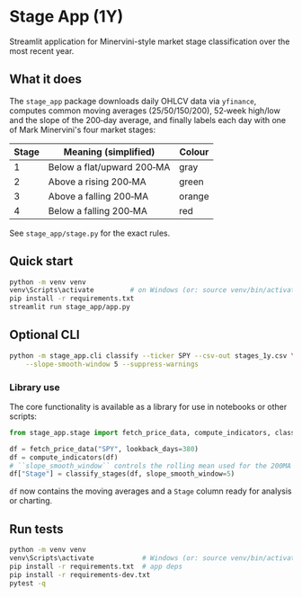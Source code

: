 # Stage App (1Y)

Streamlit application for Minervini-style market stage classification over the
most recent year.

## What it does

The `stage_app` package downloads daily OHLCV data via `yfinance`, computes
common moving averages (25/50/150/200), 52‑week high/low and the slope of the
200‑day average, and finally labels each day with one of Mark Minervini's
four market stages:

| Stage | Meaning (simplified) | Colour |
|-------|---------------------|--------|
| 1     | Below a flat/upward 200‑MA   | gray   |
| 2     | Above a rising 200‑MA        | green  |
| 3     | Above a falling 200‑MA       | orange |
| 4     | Below a falling 200‑MA       | red    |

See `stage_app/stage.py` for the exact rules.

## Quick start

```bash
python -m venv venv
venv\Scripts\activate         # on Windows (or: source venv/bin/activate on macOS/Linux)
pip install -r requirements.txt
streamlit run stage_app/app.py
```

## Optional CLI

```bash
python -m stage_app.cli classify --ticker SPY --csv-out stages_1y.csv \
    --slope-smooth-window 5 --suppress-warnings
```

### Library use

The core functionality is available as a library for use in notebooks or other
scripts:

```python
from stage_app.stage import fetch_price_data, compute_indicators, classify_stages

df = fetch_price_data("SPY", lookback_days=380)
df = compute_indicators(df)
# ``slope_smooth_window`` controls the rolling mean used for the 200MA slope.
df["Stage"] = classify_stages(df, slope_smooth_window=5)
```

`df` now contains the moving averages and a `Stage` column ready for analysis
or charting.
## Run tests
```bash
python -m venv venv
venv\Scripts\activate            # Windows (or: source venv/bin/activate)
pip install -r requirements.txt  # app deps
pip install -r requirements-dev.txt
pytest -q
```
